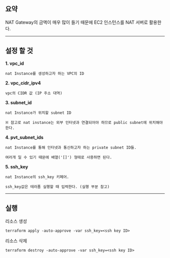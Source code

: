 ## 요약

NAT Gateway의 금액이 매우 많이 들기 때문에 EC2 인스턴스를 NAT 서버로 활용한다.

- - -

## 설정 할 것

**1. vpc_id**

    nat Instance를 생성하고자 하는 VPC의 ID

**2. vpc_cidr_ipv4**

    vpc의 CIDR 값 (IP 주소 대역)

**3. subnet_id**

    nat Instance가 위치할 subnet ID

    ※ 참고로 nat instance는 외부 인터넷과 연결되어야 하므로 public subnet에 위치해야 한다.

**4. pvt_subnet_ids**

    nat Instance를 통해 인터넷과 통신하고자 하는 private subnet ID들. 

    여러개 일 수 있기 때문에 배열('[]') 형태로 사용하면 된다.

**5. ssh_key**

    nat Instance의 ssh_key 키페어.

    ssh_key값은 테라폼 실행할 때 입력한다. (실행 부분 참고)

- - -

## 실행

리소스 생성
```
terraform apply -auto-approve -var ssh_key=<ssh key ID>
```

리소스 삭제
```
terraform destroy -auto-approve -var ssh_key=<ssh key ID>
```